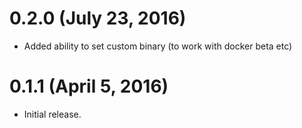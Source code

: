 # 0.2.0 (July 23, 2016)

* Added ability to set custom binary (to work with docker beta etc)

# 0.1.1 (April 5, 2016)

* Initial release.
